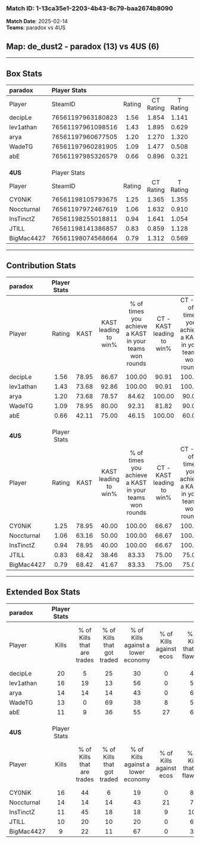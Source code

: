 ### Match ID: 1-13ca35e1-2203-4b43-8c79-baa2674b8090  
**Match Date**: 2025-02-14  
**Teams**: paradox vs 4US  

## **Map**: de_dust2 - paradox (13) vs 4US (6)  
---  

## Box Stats  

| **paradox** | Player Stats      |        |           |          |       |       |       |         |        |      |     |
| :- | :- | :-: | :-: | :-: | :-: | :-: | :-: | :-: | :-: | :-: | :-: |
| Player      | SteamID           | Rating | CT Rating | T Rating | KAST  |  ADR  | Kills | Assists | Deaths | K/D  | HS% |
| decipLe     | 76561197963180823 |  1.56  |   1.854   |  1.141   | 78.95 | 102.0 |  20   |    5    |   12   | 1.67 | 60  |
| lev1athan   | 76561197961098516 |  1.43  |   1.895   |  0.629   | 73.68 | 91.9  |  16   |    6    |   8    | 2.00 | 50  |
| arya        | 76561197960677505 |  1.20  |   1.270   |  1.320   | 73.68 | 86.8  |  14   |    5    |   12   | 1.17 | 57  |
| WadeTG      | 76561197960281905 |  1.09  |   1.477   |  0.508   | 78.95 | 74.8  |  13   |    3    |   14   | 0.93 | 53  |
| abE         | 76561197985326579 |  0.66  |   0.896   |  0.321   | 42.11 | 70.4  |  11   |    2    |   16   | 0.69 | 45  |
|             |                   |        |           |          |       |       |       |         |        |      |     |
|             |                   |        |           |          |       |       |       |         |        |      |     |
|             |                   |        |           |          |       |       |       |         |        |      |     |
| **4US**     | Player Stats      |        |           |          |       |       |       |         |        |      |     |
| Player      | SteamID           | Rating | CT Rating | T Rating | KAST  |  ADR  | Kills | Assists | Deaths | K/D  | HS% |
| CY0NiK      | 76561198105793675 |  1.25  |   1.365   |  1.355   | 78.95 | 84.5  |  16   |    6    |   15   | 1.07 | 31  |
| Noccturnal  | 76561197972467619 |  1.06  |   1.632   |  0.910   | 63.16 | 91.4  |  14   |    5    |   15   | 0.93 | 50  |
| InsTinctZ   | 76561198255018811 |  0.94  |   1.641   |  1.054   | 78.95 | 71.5  |  11   |    4    |   16   | 0.69 | 72  |
| JTILL       | 76561198141386857 |  0.83  |   0.859   |  1.128   | 68.42 | 64.4  |  10   |    6    |   15   | 0.67 | 50  |
| BigMac4427  | 76561198074568664 |  0.79  |   1.312   |  0.569   | 68.42 | 62.2  |   9   |    7    |   15   | 0.60 | 44  |
---  

## Contribution Stats  

| **paradox** | Player Stats |       |                      |                                                        |                           |                                                             |                          |                                                            |
| :- | :-: | :-: | :-: | :-: | :-: | :-: | :-: | :-: |
| Player      |    Rating    | KAST  | KAST leading to win% | % of times you achieve a KAST in your teams won rounds | CT - KAST leading to win% | CT - % of times you achieve a KAST in your teams won rounds | T - KAST leading to win% | T - % of times you achieve a KAST in your teams won rounds |
| decipLe     |     1.56     | 78.95 |        86.67         |                         100.00                         |           90.91           |                           100.00                            |          75.00           |                           100.00                           |
| lev1athan   |     1.43     | 73.68 |        92.86         |                         100.00                         |           90.91           |                           100.00                            |          100.00          |                           100.00                           |
| arya        |     1.20     | 73.68 |        78.57         |                         84.62                          |          100.00           |                            90.00                            |          40.00           |                           66.67                            |
| WadeTG      |     1.09     | 78.95 |        80.00         |                         92.31                          |           81.82           |                            90.00                            |          75.00           |                           100.00                           |
| abE         |     0.66     | 42.11 |        75.00         |                         46.15                          |          100.00           |                            60.00                            |           0.00           |                            0.00                            |
|             |              |       |                      |                                                        |                           |                                                             |                          |                                                            |
|             |              |       |                      |                                                        |                           |                                                             |                          |                                                            |
|             |              |       |                      |                                                        |                           |                                                             |                          |                                                            |
| **4US**     | Player Stats |       |                      |                                                        |                           |                                                             |                          |                                                            |
| Player      |    Rating    | KAST  | KAST leading to win% | % of times you achieve a KAST in your teams won rounds | CT - KAST leading to win% | CT - % of times you achieve a KAST in your teams won rounds | T - KAST leading to win% | T - % of times you achieve a KAST in your teams won rounds |
| CY0NiK      |     1.25     | 78.95 |        40.00         |                         100.00                         |           66.67           |                           100.00                            |          22.22           |                           100.00                           |
| Noccturnal  |     1.06     | 63.16 |        50.00         |                         100.00                         |           66.67           |                           100.00                            |          33.33           |                           100.00                           |
| InsTinctZ   |     0.94     | 78.95 |        40.00         |                         100.00                         |           66.67           |                           100.00                            |          22.22           |                           100.00                           |
| JTILL       |     0.83     | 68.42 |        38.46         |                         83.33                          |           75.00           |                            75.00                            |          22.22           |                           100.00                           |
| BigMac4427  |     0.79     | 68.42 |        41.67         |                         83.33                          |           75.00           |                            75.00                            |          25.00           |                           100.00                           |
---  

## Extended Box Stats  

| **paradox** | Player Stats |                            |                            |                                    |                         |                              |                                 |        |                             |                                     |                          |                               |                            |
| :- | :-: | :-: | :-: | :-: | :-: | :-: | :-: | :-: | :-: | :-: | :-: | :-: | :-: |
| Player      |    Kills     | % of Kills that are trades | % of Kills that got traded | % of Kills against a lower economy | % of Kills against ecos | % of Kills that are flawless | % of Kills that are close duels | Deaths | % of Deaths that get traded | % of Deaths against a lower economy | % of Deaths against ecos | % of Deaths that are flawless | % of Deaths that are close |
| decipLe     |      20      |             5              |             25             |                 30                 |            0            |              40              |                5                |   12   |              8              |                 25                  |            0             |              58               |             0              |
| lev1athan   |      16      |             19             |             13             |                 56                 |            0            |              50              |               13                |   8    |              0              |                 25                  |            0             |              63               |             0              |
| arya        |      14      |             14             |             14             |                 43                 |            0            |              64              |                7                |   12   |             25              |                 33                  |            8             |              83               |             8              |
| WadeTG      |      13      |             0              |             69             |                 38                 |            8            |              54              |               15                |   14   |              7              |                 14                  |            0             |              71               |             0              |
| abE         |      11      |             9              |             36             |                 55                 |           27            |              64              |                9                |   16   |              6              |                 31                  |            6             |              63               |             6              |
|             |              |                            |                            |                                    |                         |                              |                                 |        |                             |                                     |                          |                               |                            |
|             |              |                            |                            |                                    |                         |                              |                                 |        |                             |                                     |                          |                               |                            |
|             |              |                            |                            |                                    |                         |                              |                                 |        |                             |                                     |                          |                               |                            |
| **4US**     | Player Stats |                            |                            |                                    |                         |                              |                                 |        |                             |                                     |                          |                               |                            |
| Player      |    Kills     | % of Kills that are trades | % of Kills that got traded | % of Kills against a lower economy | % of Kills against ecos | % of Kills that are flawless | % of Kills that are close duels | Deaths | % of Deaths that get traded | % of Deaths against a lower economy | % of Deaths against ecos | % of Deaths that are flawless | % of Deaths that are close |
| CY0NiK      |      16      |             44             |             6              |                 19                 |            0            |              81              |                0                |   15   |             27              |                 13                  |            7             |              60               |             13             |
| Noccturnal  |      14      |             14             |             14             |                 43                 |           21            |              71              |                7                |   15   |             27              |                 13                  |            7             |              53               |             13             |
| InsTinctZ   |      11      |             45             |             18             |                 18                 |            9            |             109              |                0                |   16   |             31              |                 13                  |            6             |              50               |             6              |
| JTILL       |      10      |             20             |             10             |                 20                 |            0            |              60              |                0                |   15   |             47              |                  7                  |            7             |              60               |             7              |
| BigMac4427  |      9       |             22             |             11             |                 67                 |            0            |              33              |               11                |   15   |             20              |                 13                  |            13            |              47               |             7              |
